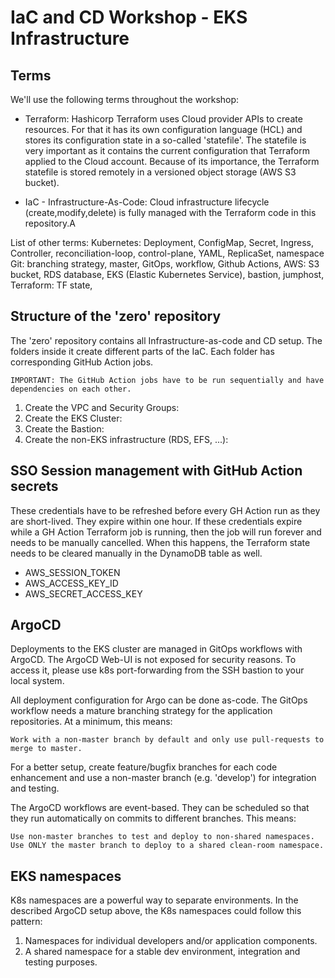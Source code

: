 # IaC and CD Workshop - EKS Infrastructure

## Terms
We'll use the following terms throughout the workshop:

* Terraform: Hashicorp Terraform uses Cloud provider APIs to create resources. For that it has its own configuration language (HCL) and stores its configuration state in a so-called 'statefile'. The statefile is very important as it contains the current configuration that Terraform applied to the Cloud account. Because of its importance, the Terraform statefile is stored remotely in a versioned object storage (AWS S3 bucket).

* IaC - Infrastructure-As-Code: Cloud infrastructure lifecycle (create,modify,delete) is fully managed with the Terraform code in this repository.A

List of other terms: 
Kubernetes: Deployment, ConfigMap, Secret, Ingress, Controller, reconciliation-loop, control-plane, YAML, ReplicaSet, namespace
Git: branching strategy, master, GitOps, workflow, Github Actions,
AWS: S3 bucket, RDS database, EKS (Elastic Kubernetes Service), bastion, jumphost, 
Terraform: TF state, 

## Structure of the 'zero' repository
The 'zero' repository contains all Infrastructure-as-code and CD setup.
The folders inside it create different parts of the IaC. Each folder has corresponding GitHub Action jobs. 

`IMPORTANT: The GitHub Action jobs have to be run sequentially and have dependencies on each other.`

1. Create the VPC and Security Groups:
2. Create the EKS Cluster:
3. Create the Bastion:
4. Create the non-EKS infrastructure (RDS, EFS, ...): 

## SSO Session management with GitHub Action secrets
These credentials have to be refreshed before every GH Action run as they are short-lived. They expire within one hour.
If these credentials expire while a GH Action Terraform job is running, then the job will run forever and needs to be manually cancelled. When this happens, the Terraform state needs to be cleared manually in the DynamoDB table as well.

* AWS_SESSION_TOKEN
* AWS_ACCESS_KEY_ID
* AWS_SECRET_ACCESS_KEY

## ArgoCD
Deployments to the EKS cluster are managed in GitOps workflows with ArgoCD. The ArgoCD Web-UI is not exposed for security reasons. To access it, please use k8s port-forwarding from the SSH bastion to your local system.

All deployment configuration for Argo can be done as-code. The GitOps workflow needs a mature branching strategy for the application repositories. At a minimum, this means:

`Work with a non-master branch by default and only use pull-requests to merge to master.`

For a better setup, create feature/bugfix branches for each code enhancement and use a non-master branch (e.g. 'develop') for integration and testing.

The ArgoCD workflows are event-based. They can be scheduled so that they run automatically on commits to different branches. This means:

`Use non-master branches to test and deploy to non-shared namespaces. `
`Use ONLY the master branch to deploy to a shared clean-room namespace.`

## EKS namespaces
K8s namespaces are a powerful way to separate environments. In the described ArgoCD setup above, the K8s namespaces could follow this pattern:
1. Namespaces for individual developers and/or application components.
2. A shared namespace for a stable dev environment, integration and testing purposes. 






